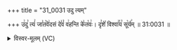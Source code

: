 +++
title = "31_0031 उदु त्यम्"

+++
उ꣢दु꣣ त्यं꣢ जा꣣त꣡वे꣢दसं दे꣣वं꣡ व꣢हन्ति के꣣त꣡वः꣢। दृ꣣शे꣡ विश्वा꣢꣯य꣣ सू꣡र्य꣢म् ॥ 31:0031 ॥

<details><summary>विस्वर-मूलम् (VC)</summary>

उदु त्यं जातवेदसं देवं वहन्ति केतवः । दृशे विश्वाय सूर्यम् ॥३१॥
</details>